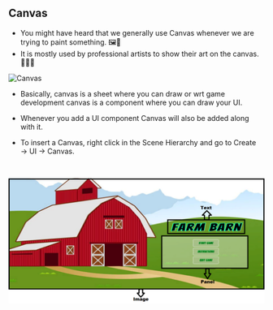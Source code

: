 ## Canvas

-   You might have heard that we generally use Canvas whenever we are trying to paint something. 🖼️🎨
-    It is mostly used by professional artists to show their art on the canvas.👨🏻‍🎨
    <br>
    
![Canvas](https://media.giphy.com/media/hQu3aAkP2I0bn3k1hl/giphy.gif)

-   Basically, canvas is a sheet where you can draw or wrt game development canvas is a component where you can draw your UI.
-   Whenever you add a UI component Canvas will also be added along with it.
-   To insert a Canvas, right click in the Scene Hierarchy and go to Create → UI → Canvas.

    <br>
    
![UI_2.png](https://github.com/outscal/Unity-UI/blob/main/Images/UI_2.png?raw=true)
